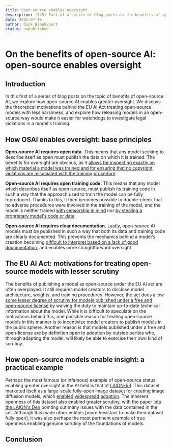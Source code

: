 ```yaml
---
title: Open-source enables oversight
description: (1/5) Part of a series of blog posts on the benefits of open-source AI.
date: 2025-07-16
author: Dick Blankvoort
status: unpublished
---
```

# On the benefits of open-source AI: open-source enables oversight
<author :author="author"></author>

## Introduction
In this first of a series of blog posts on the topic of benefits of open-source AI, we explore how open-source AI enables greater oversight. We discuss the theoretical motivations behind the EU AI Act treating open-source models with less harshness, and explore how releasing models in an open-source way would make it easier for watchdogs to investigate legal violations in a model's training.

## How OSAI enables oversight: base principles
**Open-source AI requires open data.** This means that any model seeking to describe itself as open must publish the data on which it is trained. The benefits for oversight are obvious, as it [allows for inspecting exactly on which material a model was trained and for ensuring that no copyright violations are associated with the training procedure](https://arxiv.org/abs/2311.03449).

**Open-source AI requires open training code.** This means that any model which describes itself as open-source, must publish its training code in such a way that the approach used to train the model can be fully reproduced. Thanks to this, it then becomes possible to double-check that no adverse procedures were involved in the training of the model, and the model is neither trained [with censorship in mind](https://acrlog.org/2025/07/21/we-couldnt-generate-an-answer-for-your-question/) nor [by stealing a proprietary model's code or data](https://techstartups.com/2025/02/03/did-openai-steal-deepseeks-code-o3-mini-reasoning-in-chinese-sparks-ai-theft-controversy-over-alleged-copy-and-paste/).

**Open-source AI requires clear documentation.** Lastly, open-source AI models must be published in such a way that both its data and training code are clearly documented. This prevents the mechanics behind a model's creation becoming [difficult to interpret based on a lack of good documentation](https://www.sciencedirect.com/science/article/abs/pii/S0164121225001207), and enables more straightforward oversight.

## The EU AI Act: motivations for treating open-source models with lesser scrutiny
The benefits of publishing a model as open-source under the EU AI act are often overplayed. It still requires model creators to disclose model architecture, weights, and training procedures. However, the act does allow [some lesser degree of scrutiny for models published under a free and open-source license](https://www.jdsupra.com/legalnews/the-eu-ai-act-open-source-exceptions-9085314/) by waiving the duty to maintain up-to-date technical information about the model. While it is difficult to speculate on the motivations behind this, one possible reason for treating open-source models in this manner is to incentivize model creators to publish models in the public sphere. Another reason is that models published under a free and open-license are by definition open to adoption by outside parties who, through adapting the model, will likely be able to exercise their own kind of scrutiny.

## How open-source models enable insight: a practical example
Perhaps the most famous (or infamous) example of open-source status enabling greater oversight in the AI field is that of [LAION-5B](https://arxiv.org/abs/2210.08402). This dataset marketed itself as a large-scale fully-open image dataset for creating image diffusion models, which [enabled](https://github.com/CompVis/stable-diffusion) [widespread](https://arxiv.org/abs/2409.11340) [adoption](https://github.com/superhero-7/AltDiffusion). The inherent openness of this dataset also enabled greater scrutiny, with the paper [Into the LAION's Den](https://arxiv.org/abs/2311.03449) pointing out many issues with the data contained in the set. Although this made other entities [more hesistant to make their dataset fully open], it was also perhaps the most pertinent example of true openness enabling genuine scrutiny of the foundations of models.
<!-- TODO make this point land better. How to describe the damage it did to openness while also clearly stating that it allowed for greater scrutiny, _which is good_? -->

## Conclusion
